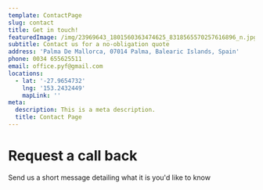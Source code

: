 ```yaml
---
template: ContactPage
slug: contact
title: Get in touch!
featuredImage: /img/23969643_1801560363474625_8318565570257616896_n.jpg
subtitle: Contact us for a no-obligation quote
address: 'Palma De Mallorca, 07014 Palma, Balearic Islands, Spain'
phone: 0034 655625511
email: office.pyf@gmail.com
locations:
  - lat: '-27.9654732'
    lng: '153.2432449'
    mapLink: ''
meta:
  description: This is a meta description.
  title: Contact Page
---
```

# Request a call back

Send us a short message detailing what it is you'd like to know
